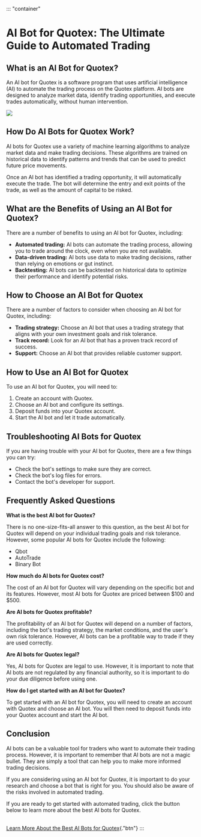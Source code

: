 ::: \"container\"
# AI Bot for Quotex: The Ultimate Guide to Automated Trading

## What is an AI Bot for Quotex?

An AI bot for Quotex is a software program that uses artificial
intelligence (AI) to automate the trading process on the Quotex
platform. AI bots are designed to analyze market data, identify trading
opportunities, and execute trades automatically, without human
intervention.

[![](https://static.quotex.io/files/4_en/300_250.jpg)](https://traff.sbs/brokerqxlid)

## How Do AI Bots for Quotex Work?

AI bots for Quotex use a variety of machine learning algorithms to
analyze market data and make trading decisions. These algorithms are
trained on historical data to identify patterns and trends that can be
used to predict future price movements.

Once an AI bot has identified a trading opportunity, it will
automatically execute the trade. The bot will determine the entry and
exit points of the trade, as well as the amount of capital to be risked.

## What are the Benefits of Using an AI Bot for Quotex?

There are a number of benefits to using an AI bot for Quotex, including:

-   **Automated trading:** AI bots can automate the trading process,
    allowing you to trade around the clock, even when you are not
    available.
-   **Data-driven trading:** AI bots use data to make trading decisions,
    rather than relying on emotions or gut instinct.
-   **Backtesting:** AI bots can be backtested on historical data to
    optimize their performance and identify potential risks.

## How to Choose an AI Bot for Quotex

There are a number of factors to consider when choosing an AI bot for
Quotex, including:

-   **Trading strategy:** Choose an AI bot that uses a trading strategy
    that aligns with your own investment goals and risk tolerance.
-   **Track record:** Look for an AI bot that has a proven track record
    of success.
-   **Support:** Choose an AI bot that provides reliable customer
    support.

## How to Use an AI Bot for Quotex

To use an AI bot for Quotex, you will need to:

1.  Create an account with Quotex.
2.  Choose an AI bot and configure its settings.
3.  Deposit funds into your Quotex account.
4.  Start the AI bot and let it trade automatically.

## Troubleshooting AI Bots for Quotex

If you are having trouble with your AI bot for Quotex, there are a few
things you can try:

-   Check the bot\'s settings to make sure they are correct.
-   Check the bot\'s log files for errors.
-   Contact the bot\'s developer for support.

## Frequently Asked Questions

**What is the best AI bot for Quotex?**

There is no one-size-fits-all answer to this question, as the best AI
bot for Quotex will depend on your individual trading goals and risk
tolerance. However, some popular AI bots for Quotex include the
following:

-   Qbot
-   AutoTrade
-   Binary Bot

**How much do AI bots for Quotex cost?**

The cost of an AI bot for Quotex will vary depending on the specific bot
and its features. However, most AI bots for Quotex are priced between
\$100 and \$500.

**Are AI bots for Quotex profitable?**

The profitability of an AI bot for Quotex will depend on a number of
factors, including the bot\'s trading strategy, the market conditions,
and the user\'s own risk tolerance. However, AI bots can be a profitable
way to trade if they are used correctly.

**Are AI bots for Quotex legal?**

Yes, AI bots for Quotex are legal to use. However, it is important to
note that AI bots are not regulated by any financial authority, so it is
important to do your due diligence before using one.

**How do I get started with an AI bot for Quotex?**

To get started with an AI bot for Quotex, you will need to create an
account with Quotex and choose an AI bot. You will then need to deposit
funds into your Quotex account and start the AI bot.

## Conclusion

AI bots can be a valuable tool for traders who want to automate their
trading process. However, it is important to remember that AI bots are
not a magic bullet. They are simply a tool that can help you to make
more informed trading decisions.

If you are considering using an AI bot for Quotex, it is important to do
your research and choose a bot that is right for you. You should also be
aware of the risks involved in automated trading.

If you are ready to get started with automated trading, click the button
below to learn more about the best AI bots for Quotex.

\
[Learn More About the Best AI Bots for
Quotex](\%22https://traff.sbs/brokerqxlid\%22){."btn"}
:::

